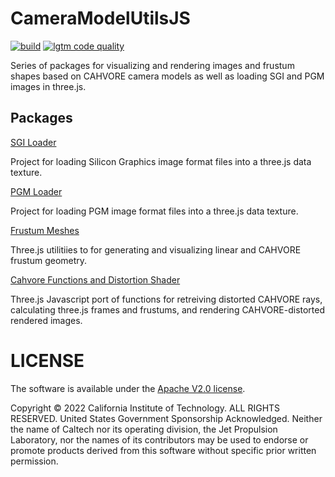 # CameraModelUtilsJS

[![build](https://img.shields.io/github/workflow/status/NASA-AMMOS/CameraModelUtilsJS/Node.js%20CI?style=flat-square&label=build)](https://github.com/NASA-AMMOS/CameraModelUtilsJS/actions)
[![lgtm code quality](https://img.shields.io/lgtm/grade/javascript/g/NASA-AMMOS/CameraModelUtilsJS.svg?style=flat-square&label=code-quality)](https://lgtm.com/projects/g/NASA-AMMOS/CameraModelUtilsJS/)

Series of packages for visualizing and rendering images and frustum shapes based on CAHVORE camera models as well as loading SGI and PGM images in three.js.

## Packages

[SGI Loader](./src/sgi-loader/)

Project for loading Silicon Graphics image format files into a three.js data texture.

[PGM Loader](./src/pgm-loader/)

Project for loading PGM image format files into a three.js data texture.

[Frustum Meshes](./src/frustum-mesh/)

Three.js utilitiies to for generating and visualizing linear and CAHVORE frustum geometry.

[Cahvore Functions and Distortion Shader](./src/cahvore-utilities/)

Three.js Javascript port of functions for retreiving distorted CAHVORE rays, calculating three.js frames and frustums, and rendering CAHVORE-distorted rendered images.

# LICENSE

The software is available under the [Apache V2.0 license](../LICENSE.txt).

Copyright © 2022 California Institute of Technology. ALL RIGHTS
RESERVED. United States Government Sponsorship Acknowledged.
Neither the name of Caltech nor its operating division, the
Jet Propulsion Laboratory, nor the names of its contributors may be
used to endorse or promote products derived from this software
without specific prior written permission.
